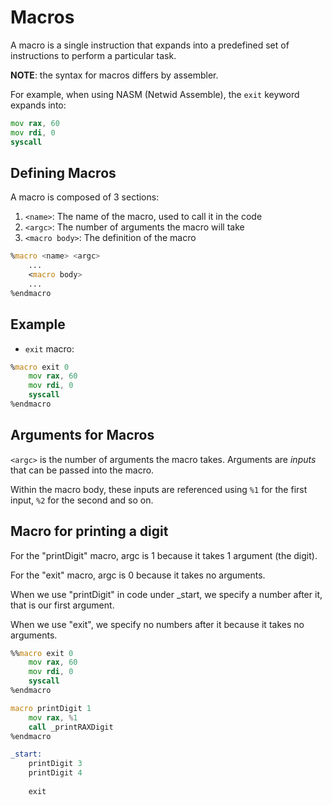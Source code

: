 # Macros

A macro is a single instruction that expands into a predefined set of
instructions to perform a particular task.

**NOTE**: the syntax for macros differs by assembler. 

For example, when using NASM (Netwid Assemble), the `exit` keyword 
expands into:

```asm
mov rax, 60
mov rdi, 0
syscall
```

## Defining Macros 

A macro is composed of 3 sections:
1. `<name>`: The name of the macro, used to call it in the code
2. `<argc>`: The number of arguments the macro will take
3. `<macro body>`: The definition of the macro 

```asm
%macro <name> <argc>
    ...
    <macro body>
    ...
%endmacro
```

## Example

- `exit` macro:

```asm 
%macro exit 0
    mov rax, 60
    mov rdi, 0
    syscall
%endmacro
```

## Arguments for Macros

`<argc>` is the number of arguments the macro takes. Arguments are 
*inputs* that can be passed into the macro.

Within the macro body, these inputs are referenced using `%1` for the first input, `%2` for the second and so on.

## Macro for printing a digit 

For the "printDigit" macro, argc is 1 because it takes 1 argument 
(the digit).

For the "exit" macro, argc is 0 because it takes no arguments.

When we use "printDigit" in code under _start, we specify a number 
after it, that is our first argument.

When we use "exit", we specify no numbers after it because it takes 
no arguments.

```asm
%%macro exit 0
    mov rax, 60
    mov rdi, 0
    syscall
%endmacro

macro printDigit 1
    mov rax, %1 
    call _printRAXDigit
%endmacro

_start:
    printDigit 3 
    printDigit 4 
    
    exit
```
